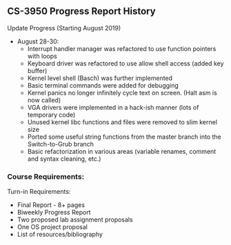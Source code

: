 ## CS-3950 Progress Report History
Update Progress (Starting August 2019)
- August 28-30:
    - Interrupt handler manager was refactored to use function pointers with loops
    - Keyboard driver was refactored to use allow shell access (added key buffer)
    - Kernel level shell (Basch) was further implemented
    - Basic terminal commands were added for debugging
    - Kernel panics no longer infinitely cycle text on screen. (Halt asm is now called)
    - VGA drivers were implemented in a hack-ish manner (lots of temporary code)
    - Unused kernel libc functions and files were removed to slim kernel size
    - Ported some useful string functions from the master branch into the Switch-to-Grub branch
    - Basic refactorization in various areas (variable renames, comment and syntax cleaning, etc.)

### Course Requirements:
Turn-in Requirements:
- Final Report - 8+ pages
- Biweekly Progress Report
- Two proposed lab assignment proposals
- One OS project proposal
- List of resources/bibliography
